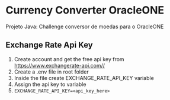 # Currency Converter OracleONE
<p>Projeto Java: Challenge conversor de moedas para o OracleONE</p>

## Exchange Rate Api Key
1. Create account and get the free api key from https://www.exchangerate-api.com//
2. Create a .env file in root folder
3. Inside the file create EXCHANGE_RATE_API_KEY variable
4. Assign the api key to variable
5. ``EXCHANGE_RATE_API_KEY=<api_key_here>``